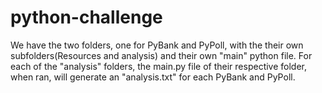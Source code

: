 # python-challenge
We have the two folders, one for PyBank and PyPoll, with the their own subfolders(Resources and analysis) and their own "main" python file.
For each of the "analysis" folders, the main.py file of their respective folder, when ran, will generate an "analysis.txt" for each PyBank and PyPoll.
